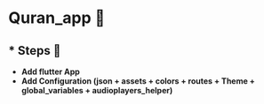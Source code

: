 # Quran_app 📌

## \* Steps 🐾

- <b> Add flutter App
- <b> Add Configuration (json + assets + colors + routes + Theme + global_variables + audioplayers_helper)
